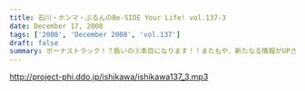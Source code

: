 ```yaml
---
title: 石川・ホンマ・ぶるんのBe-SIDE Your Life! vol.137-3
date: December 17, 2008
tags: ['2008', 'December 2008', 'vol.137']
draft: false
summary: ボーナストラック！？扱いの③本目になります！！またもや、新たなる情報がUPされておりますので、ホームページともどもチェックしてください！！行動することって大切です。NAMAE
---
```


http://project-phi.ddo.jp/ishikawa/ishikawa137_3.mp3
